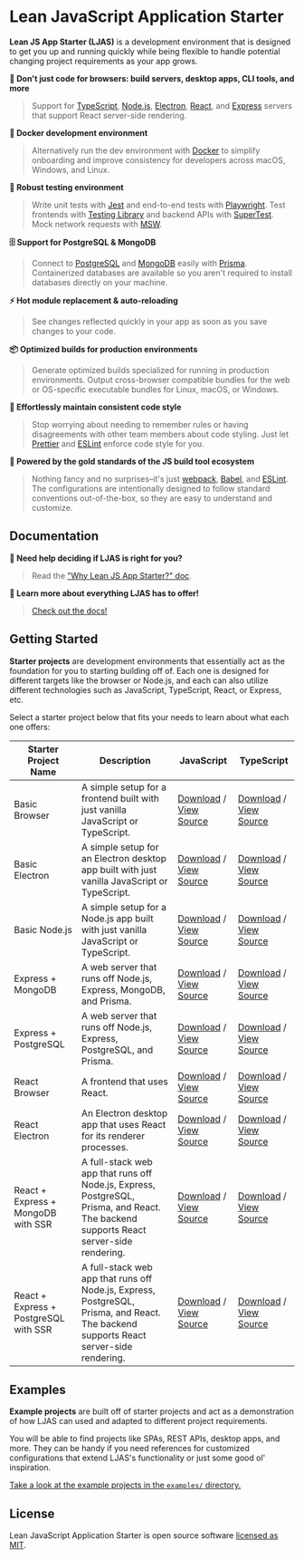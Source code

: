 # Lean JavaScript Application Starter

**Lean JS App Starter (LJAS)** is a development environment that is designed to get you up and running quickly while being flexible to handle potential changing project requirements as your app grows.

**🎉 Don't just code for browsers: build servers, desktop apps, CLI tools, and more**

> Support for [TypeScript](https://typescriptlang.org), [Node.js](https://nodejs.org), [Electron](https://electronjs.org), [React](https://react.dev), and [Express](https://expressjs.com) servers that support React server-side rendering.

**🐳 Docker development environment**

> Alternatively run the dev environment with [Docker](https://docker.com) to simplify onboarding and improve consistency for developers across macOS, Windows, and Linux.

**🧪 Robust testing environment**

> Write unit tests with [Jest](https://jestjs.io) and end-to-end tests with [Playwright](https://playwright.dev). Test frontends with [Testing Library](https://testing-library.com) and backend APIs with [SuperTest](https://github.com/ladjs/supertest). Mock network requests with [MSW](https://mswjs.io).

**🗄️ Support for PostgreSQL & MongoDB**

> Connect to [PostgreSQL](https://postgresql.org) and [MongoDB](https://mongodb.com) easily with [Prisma](https://prisma.io). Containerized databases are available so you aren't required to install databases directly on your machine.

**⚡ Hot module replacement & auto-reloading**

> See changes reflected quickly in your app as soon as you save changes to your code.

**📦 Optimized builds for production environments**

> Generate optimized builds specialized for running in production environments. Output cross-browser compatible bundles for the web or OS-specific executable bundles for Linux, macOS, or Windows.

**🧼 Effortlessly maintain consistent code style**

> Stop worrying about needing to remember rules or having disagreements with other team members about code styling. Just let [Prettier](https://prettier.io) and [ESLint](https://eslint.org) enforce code style for you.

**🥇 Powered by the gold standards of the JS build tool ecosystem**

> Nothing fancy and no surprises–it's just [webpack](https://webpack.js.org), [Babel](https://babeljs.io), and [ESLint](https://eslint.org). The configurations are intentionally designed to follow standard conventions out-of-the-box, so they are easy to understand and customize.

## Documentation

**🤔 Need help deciding if LJAS is right for you?**

> Read the ["Why Lean JS App Starter?" doc](./docs/why.md).

**📖 Learn more about everything LJAS has to offer!**

> [Check out the docs!](./docs)

## Getting Started

**Starter projects** are development environments that essentially act as the foundation for you to starting building off of. Each one is designed for different targets like the browser or Node.js, and each can also utilize different technologies such as JavaScript, TypeScript, React, or Express, etc.

Select a starter project below that fits your needs to learn about what each one offers:

| Starter Project Name                  | Description                                                                                                                           | JavaScript                                                                                                                                                      | TypeScript                                                                                                                                                      |
| ------------------------------------- | ------------------------------------------------------------------------------------------------------------------------------------- | --------------------------------------------------------------------------------------------------------------------------------------------------------------- | --------------------------------------------------------------------------------------------------------------------------------------------------------------- |
| Basic Browser                         | A simple setup for a frontend built with just vanilla JavaScript or TypeScript.                                                       | [Download](https://github.com/mattlean/lean-js-app-starter) / [View Source](https://github.com/mattlean/lean-js-app-starter/tree/master/starters/basic-browser) | [Download](https://github.com/mattlean/lean-js-app-starter) / [View Source](https://github.com/mattlean/lean-js-app-starter/tree/master/starters/basic-browser) |
| Basic Electron                        | A simple setup for an Electron desktop app built with just vanilla JavaScript or TypeScript.                                          | [Download](https://github.com/mattlean/lean-js-app-starter) / [View Source](https://github.com/mattlean/lean-js-app-starter/tree/master/starters/basic-browser) | [Download](https://github.com/mattlean/lean-js-app-starter) / [View Source](https://github.com/mattlean/lean-js-app-starter/tree/master/starters/basic-browser) |
| Basic Node.js                         | A simple setup for a Node.js app built with just vanilla JavaScript or TypeScript.                                                    | [Download](https://github.com/mattlean/lean-js-app-starter) / [View Source](https://github.com/mattlean/lean-js-app-starter/tree/master/starters/basic-browser) | [Download](https://github.com/mattlean/lean-js-app-starter) / [View Source](https://github.com/mattlean/lean-js-app-starter/tree/master/starters/basic-browser) |
| Express + MongoDB                     | A web server that runs off Node.js, Express, MongoDB, and Prisma.                                                                     | [Download](https://github.com/mattlean/lean-js-app-starter) / [View Source](https://github.com/mattlean/lean-js-app-starter/tree/master/starters/basic-browser) | [Download](https://github.com/mattlean/lean-js-app-starter) / [View Source](https://github.com/mattlean/lean-js-app-starter/tree/master/starters/basic-browser) |
| Express + PostgreSQL                  | A web server that runs off Node.js, Express, PostgreSQL, and Prisma.                                                                  | [Download](https://github.com/mattlean/lean-js-app-starter) / [View Source](https://github.com/mattlean/lean-js-app-starter/tree/master/starters/basic-browser) | [Download](https://github.com/mattlean/lean-js-app-starter) / [View Source](https://github.com/mattlean/lean-js-app-starter/tree/master/starters/basic-browser) |
| React Browser                         | A frontend that uses React.                                                                                                           | [Download](https://github.com/mattlean/lean-js-app-starter) / [View Source](https://github.com/mattlean/lean-js-app-starter/tree/master/starters/basic-browser) | [Download](https://github.com/mattlean/lean-js-app-starter) / [View Source](https://github.com/mattlean/lean-js-app-starter/tree/master/starters/basic-browser) |
| React Electron                        | An Electron desktop app that uses React for its renderer processes.                                                                   | [Download](https://github.com/mattlean/lean-js-app-starter) / [View Source](https://github.com/mattlean/lean-js-app-starter/tree/master/starters/basic-browser) | [Download](https://github.com/mattlean/lean-js-app-starter) / [View Source](https://github.com/mattlean/lean-js-app-starter/tree/master/starters/basic-browser) |
| React + Express + MongoDB with SSR    | A full-stack web app that runs off Node.js, Express, PostgreSQL, Prisma, and React. The backend supports React server-side rendering. | [Download](https://github.com/mattlean/lean-js-app-starter) / [View Source](https://github.com/mattlean/lean-js-app-starter/tree/master/starters/basic-browser) | [Download](https://github.com/mattlean/lean-js-app-starter) / [View Source](https://github.com/mattlean/lean-js-app-starter/tree/master/starters/basic-browser) |
| React + Express + PostgreSQL with SSR | A full-stack web app that runs off Node.js, Express, PostgreSQL, Prisma, and React. The backend supports React server-side rendering. | [Download](https://github.com/mattlean/lean-js-app-starter) / [View Source](https://github.com/mattlean/lean-js-app-starter/tree/master/starters/basic-browser) | [Download](https://github.com/mattlean/lean-js-app-starter) / [View Source](https://github.com/mattlean/lean-js-app-starter/tree/master/starters/basic-browser) |

## Examples

**Example projects** are built off of starter projects and act as a demonstration of how LJAS can used and adapted to different project requirements.

You will be able to find projects like SPAs, REST APIs, desktop apps, and more. They can be handy if you need references for customized configurations that extend LJAS's functionality or just some good ol' inspiration.

[Take a look at the example projects in the `examples/` directory.](./examples/)

## License

Lean JavaScript Application Starter is open source software [licensed as MIT](https://choosealicense.com/licenses/mit).
